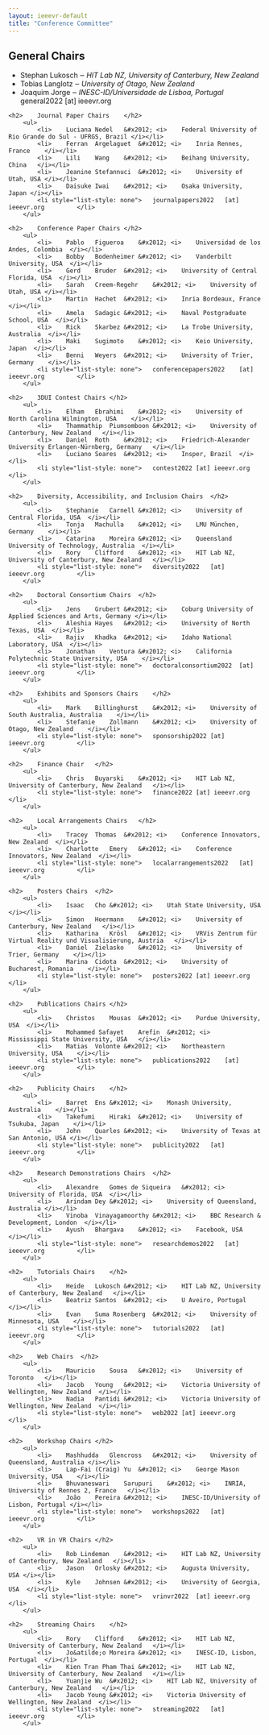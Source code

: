 ```yaml
---									
layout: ieeevr-default									
title: "Conference Committee"									
---						
```

									
<div>									
	<h2>	General Chairs	</h2>						
		<ul>							
			<li>	Stephan	Lukosch	&#x2012; <i>	HIT Lab NZ, University of Canterbury, New Zealand	</i></li>	
			<li>	Tobias	Langlotz	&#x2012; <i>	University of Otago, New Zealand	</i></li>	
			<li>	Joaquim	Jorge	&#x2012; <i>	INESC-ID/Universidade de Lisboa, Portugal	</i></li>	
			<li style="list-style: none">	general2022	[at] ieeevr.org			</li>	
		</ul>							
									
	<h2>	Journal Paper Chairs	</h2>						
		<ul>							
			<li>	Luciana	Nedel	&#x2012; <i>	Federal University of Rio Grande do Sul - UFRGS, Brazil	</i></li>	
			<li>	Ferran	Argelaguet	&#x2012; <i>	Inria Rennes, France	</i></li>	
			<li>	Lili	Wang	&#x2012; <i>	Beihang University, China	</i></li>	
			<li>	Jeanine	Stefannuci	&#x2012; <i>	University of Utah, USA	</i></li>	
			<li>	Daisuke	Iwai	&#x2012; <i>	Osaka University, Japan	</i></li>	
			<li style="list-style: none">	journalpapers2022	[at] ieeevr.org			</li>	
		</ul>							
									
	<h2>	Conference Paper Chairs	</h2>						
		<ul>							
			<li>	Pablo	Figueroa	&#x2012; <i>	Universidad de los Andes, Colombia	</i></li>	
			<li>	Bobby	Bodenheimer	&#x2012; <i>	Vanderbilt University, USA	</i></li>	
			<li>	Gerd	Bruder	&#x2012; <i>	University of Central Florida, USA	</i></li>	
			<li>	Sarah	Creem-Regehr	&#x2012; <i>	University of Utah, USA	</i></li>	
			<li>	Martin	Hachet	&#x2012; <i>	Inria Bordeaux, France	</i></li>	
			<li>	Amela	Sadagic	&#x2012; <i>	Naval Postgraduate School, USA	</i></li>	
			<li>	Rick	Skarbez	&#x2012; <i>	La Trobe University, Australia	</i></li>	
			<li>	Maki	Sugimoto	&#x2012; <i>	Keio University, Japan	</i></li>	
			<li>	Benni	Weyers	&#x2012; <i>	University of Trier, Germany	</i></li>	
			<li style="list-style: none">	conferencepapers2022	[at] ieeevr.org			</li>	
		</ul>							
									
	<h2>	3DUI Contest Chairs	</h2>						
		<ul>							
			<li>	Elham	Ebrahimi	&#x2012; <i>	University of North Carolina Wilmington, USA	</i></li>	
			<li>	Thammathip	Piumsomboon	&#x2012; <i>	University of Canterbury, New Zealand	</i></li>	
			<li>	Daniel	Roth	&#x2012; <i>	Friedrich-Alexander University Erlangen-Nürnberg, Germany	</i></li>	
			<li>	Luciano	Soares	&#x2012; <i>	Insper, Brazil	</i></li>	
			<li style="list-style: none">	contest2022	[at] ieeevr.org			</li>	
		</ul>							
									
	<h2>	Diversity, Accessibility, and Inclusion Chairs	</h2>						
		<ul>							
			<li>	Stephanie	Carnell	&#x2012; <i>	University of Central Florida, USA	</i></li>	
			<li>	Tonja	Machulla	&#x2012; <i>	LMU München, Germany	</i></li>	
			<li>	Catarina	Moreira	&#x2012; <i>	Queensland University of Technology, Australia	</i></li>	
			<li>	Rory 	Clifford	&#x2012; <i>	HIT Lab NZ, University of Canterbury, New Zealand	</i></li>	
			<li style="list-style: none">	diversity2022	[at] ieeevr.org			</li>	
		</ul>							
									
	<h2>	Doctoral Consortium Chairs	</h2>						
		<ul>							
			<li>	Jens	Grubert	&#x2012; <i>	Coburg University of Applied Sciences and Arts, Germany	</i></li>	
			<li>	Aleshia	Hayes	&#x2012; <i>	University of North Texas, USA	</i></li>	
			<li>	Rajiv	Khadka	&#x2012; <i>	Idaho National Laboratory, USA	</i></li>	
			<li>	Jonathan	Ventura	&#x2012; <i>	California Polytechnic State University, USA	</i></li>	
			<li style="list-style: none">	doctoralconsortium2022	[at] ieeevr.org			</li>	
		</ul>							
									
	<h2>	Exhibits and Sponsors Chairs	</h2>						
		<ul>							
			<li>	Mark	Billinghurst	&#x2012; <i>	University of South Australia, Australia	</i></li>	
			<li>	Stefanie	Zollmann	&#x2012; <i>	University of Otago, New Zealand	</i></li>	
			<li style="list-style: none">	sponsorship2022	[at] ieeevr.org			</li>	
		</ul>							
									
	<h2>	Finance Chair	</h2>						
		<ul>							
			<li>	Chris	Buyarski	&#x2012; <i>	HIT Lab NZ, University of Canterbury, New Zealand	</i></li>	
			<li style="list-style: none">	finance2022	[at] ieeevr.org			</li>	
		</ul>							
									
	<h2>	Local Arrangements Chairs	</h2>						
		<ul>							
			<li>	Tracey	Thomas	&#x2012; <i>	Conference Innovators, New Zealand	</i></li>	
			<li>	Charlotte	Emery	&#x2012; <i>	Conference Innovators, New Zealand	</i></li>	
			<li style="list-style: none">	localarrangements2022	[at] ieeevr.org			</li>	
		</ul>							
									
<!--	<h2>	Panel and (Keynote) Chairs	</h2>						
		<ul>							
		</ul>							-->
									
	<h2>	Posters Chairs	</h2>						
		<ul>							
			<li>	Isaac	Cho	&#x2012; <i>	Utah State University, USA	</i></li>	
			<li>	Simon	Hoermann	&#x2012; <i>	University of Canterbury, New Zealand	</i></li>	
			<li>	Katharina	Krösl	&#x2012; <i>	VRVis Zentrum für Virtual Reality und Visualisierung, Austria	</i></li>	
			<li>	Daniel	Zielasko	&#x2012; <i>	University of Trier, Germany	</i></li>	
			<li>	Marina	Cidota	&#x2012; <i>	University of Bucharest, Romania	</i></li>	
			<li style="list-style: none">	posters2022	[at] ieeevr.org			</li>	
		</ul>							
									
	<h2>	Publications Chairs	</h2>						
		<ul>							
			<li>	Christos	Mousas	&#x2012; <i>	Purdue University, USA	</i></li>	
			<li>	Mohammed Safayet	Arefin	&#x2012; <i>	Mississippi State University, USA	</i></li>	
			<li>	Matias	Volonte	&#x2012; <i>	Northeastern University, USA	</i></li>	
			<li style="list-style: none">	publications2022	[at] ieeevr.org			</li>	
		</ul>							
									
	<h2>	Publicity Chairs	</h2>						
		<ul>							
			<li>	Barret	Ens	&#x2012; <i>	Monash University, Australia	</i></li>	
			<li>	Takefumi	Hiraki	&#x2012; <i>	University of Tsukuba, Japan	</i></li>	
			<li>	John	Quarles	&#x2012; <i>	University of Texas at San Antonio, USA	</i></li>	
			<li style="list-style: none">	publicity2022	[at] ieeevr.org			</li>	
		</ul>							
									
	<h2>	Research Demonstrations Chairs	</h2>						
		<ul>							
			<li>	Alexandre	Gomes de Siqueira	&#x2012; <i>	University of Florida, USA	</i></li>	
			<li>	Arindam	Dey	&#x2012; <i>	University of Queensland, Australia	</i></li>	
			<li>	Vinoba	Vinayagamoorthy	&#x2012; <i>	BBC Research & Development, London	</i></li>	
			<li>	Ayush	Bhargava	&#x2012; <i>	Facebook, USA	</i></li>	
			<li style="list-style: none">	researchdemos2022	[at] ieeevr.org			</li>	
		</ul>							
									
<!--	<h2>	Student Volunteers Chairs	</h2>						
		<ul>							
			<li style="list-style: none">	studentvolunteers2022	[at] ieeevr.org			</li>	
		</ul>							-->
									
	<h2>	Tutorials Chairs	</h2>						
		<ul>							
			<li>	Heide	Lukosch	&#x2012; <i>	HIT Lab NZ, University of Canterbury, New Zealand	</i></li>	
			<li>	Beatriz	Santos	&#x2012; <i>	U Aveiro, Portugal	</i></li>	
			<li>	Evan	Suma Rosenberg	&#x2012; <i>	University of Minnesota, USA	</i></li>	
			<li style="list-style: none">	tutorials2022	[at] ieeevr.org			</li>	
		</ul>							
									
<!--	<h2>	Videos Chairs	</h2>						
		<ul>							
			<li style="list-style: none">	videos2022	[at] ieeevr.org			</li>	
		</ul>							-->
									
	<h2>	Web Chairs	</h2>						
		<ul>							
			<li>	Mauricio	Sousa	&#x2012; <i>	University of Toronto	</i></li>	
			<li>	Jacob	Young	&#x2012; <i>	Victoria University of Wellington, New Zealand	</i></li>	
			<li>	Nadia	Pantidi	&#x2012; <i>	Victoria University of Wellington, New Zealand	</i></li>	
			<li style="list-style: none">	web2022	[at] ieeevr.org			</li>	
		</ul>							
									
	<h2>	Workshop Chairs	</h2>						
		<ul>							
			<li>	Mashhudda	Glencross	&#x2012; <i>	University of Queensland, Australia	</i></li>	
			<li>	Lap-Fai (Craig)	Yu	&#x2012; <i>	George Mason University, USA	</i></li>	
			<li>	Bhuvaneswari	Sarupuri	&#x2012; <i>	INRIA, University of Rennes 2, France	</i></li>	
			<li>	João	Pereira	&#x2012; <i>	INESC-ID/University of Lisbon, Portugal	</i></li>	
			<li style="list-style: none">	workshops2022	[at] ieeevr.org			</li>	
		</ul>							
									
<!--	<h2>	Awards Chairs	</h2>						
		<ul>							
			<li style="list-style: none">	awards2022	[at] ieeevr.org			</li>	
		</ul>							-->
									
	<h2>	VR in VR Chairs	</h2>						
		<ul>							
			<li>	Rob	Lindeman	&#x2012; <i>	HIT Lab NZ, University of Canterbury, New Zealand	</i></li>	
			<li>	Jason	Orlosky	&#x2012; <i>	Augusta University, USA	</i></li>	
			<li>	Kyle	Johnsen	&#x2012; <i>	University of Georgia, USA	</i></li>	
			<li style="list-style: none">	vrinvr2022	[at] ieeevr.org			</li>	
		</ul>							
									
	<h2>	Streaming Chairs	</h2>						
		<ul>	
			<li>	Rory	Clifford	&#x2012; <i>	HIT Lab NZ, University of Canterbury, New Zealand	</i></li>
			<li>	Jo&atilde;o	Moreira	&#x2012; <i>	INESC-ID, Lisbon, Portugal	</i></li>
			<li>	Kien Tran Pham Thai	&#x2012; <i>	HIT Lab NZ, University of Canterbury, New Zealand	</i></li>
			<li>	Yuanjie Wu	&#x2012; <i>	HIT Lab NZ, University of Canterbury, New Zealand	</i></li>
			<li>	Jacob Young	&#x2012; <i>	Victoria University of Wellington, New Zealand	</i></li>	
			<li style="list-style: none">	streaming2022	[at] ieeevr.org			</li>	
		</ul>							
</div>																	